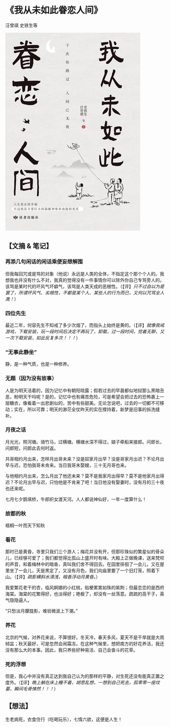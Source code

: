 # 《我从未如此眷恋人间》

汪曾祺 史铁生等

![](./src/20250626185449.jpg)
## 【文摘 & 笔记】

### 再添几句闲话的闲话乘便妄想解围

但我每回咒或是骂的对象（他说）永远是人类的全体，不指定这个那个个人的。我想我也并没有什么不对，我真的觉得没有一件事情你可以除外你自己专骂旁人的。该骂是某时代的坏风气坏癖气，该骂是人类天成的恶根性。（【评】*只不过自以为是罢了，所谓坏风气、劣根性，不都是某个人、某些人的行为而已，又何以咒骂全人类！*）

### 四位先生

最近二年，何容先生不知戒了多少次烟了，而指头上始终是黄的。（【评】*就像我戒游戏，下载安装，玩一段时间后决定不再玩了，卸载，过一段时间，觉着无聊，又一次下载安装，如此反复多次！！！*）

### “无事此静坐”

静，是一种气质，也是一种修养。


### 无题（因为没有故事）

人是为明天活着的，因为记忆中有朝阳晓露；假若过去的早晨都似地狱那么黑暗丑恶，盼明天干吗呢？是的，记忆中也有痛苦危险，可是希望会把过去的恐怖裹上一层糖衣，像看着一出悲剧似的，苦中有些甜美。无论怎说吧，过去的一切都不可移动；实在，所以可靠；明天的渺茫全仗昨天的实在撑持着，新梦是旧事的拆洗缝补。

### 月夜之话

月光光，照河塘。骑竹马，过横塘。横塘水深不得过，娘子牵船来接郎。问郎长，问郎短，问郎此去何时返。

共哥相约月出来，怎样月出哥未来？没是奴家月出早？没是哥家月出迟？不论月出早与迟，恐怕我哥未肯来。当日我哥未娶嫂，三十无月哥也来。

与他相约月出来，怎么月出了他还未来？莫不是我家月出得早？莫不是他家月出得迟？不论月出早与迟，只怕他是不肯来了吧！当日他没有娶妻时，没有月的三十夜也还来呢。

七月七夕鹊填桥，牛郎织女渡天河。人人都说神仙好，一年一度算什么！

### 故都的秋

梧桐一叶而天下知秋

### 看花


那时已是黄昏，寺里只我们三个游人；梅花并没有开，但那珍珠似的繁星似的骨朵儿，已经够可爱了；我们都觉得比孤山上盛开时有味。大殿上正做晚课，送来梵呗的声音，和着梅林中的暗香，真叫我们舍不得回去。在园里徘徊了一会儿，又在屋里坐了一会儿，天是黑定了，又没有月色，我们向庙里要了一个旧灯笼，照着下山。（【评】*疏影横斜水清浅，暗香浮动月黄昏。*）

我爱繁花老干的杏，临风婀娜的小红桃，贴梗累累如珠的紫荆；但最恋恋的是西府海棠。海棠的花繁得好，也淡得好；艳极了，却没有一丝荡意。疏疏的高干子，英气隐隐逼人。

“只愁淡月朦胧影，难验微波上下潮。”

### 养花

北京的气候，对养花来说，不算很好。冬天冷，春天多风，夏天不是干旱就是大雨倾盆；秋天最好，可是忽然会闹霜冻。在这种气候里，想把南方的好花养活，我还没有那么大的本事。因此，我只养些好种易活、自己会奋斗的花草。

### 死的浮想

但是，我心中并没有真正达到我自己认为的那样的平静，对生死还没有能真正置之度外。（【评】*晚上躺在床上睡不着，胡思乱想，一想到自己死去，孤零零一座坟墓，瞬间毛骨悚然！！！*）

## 【想法】

生老病死，衣食住行（吃喝玩乐），七情六欲，这便是人生！